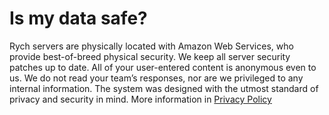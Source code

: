 # Is my data safe?

Rych servers are physically located with Amazon Web Services, who provide best-of-breed physical security. We keep all server security patches up to date. All of your user-entered content is anonymous even to us. We do not read your team’s responses, nor are we privileged to any internal information. The system was designed with the utmost standard of privacy and security in mind. More information in  [Privacy Policy](https://link-url-here.org)
